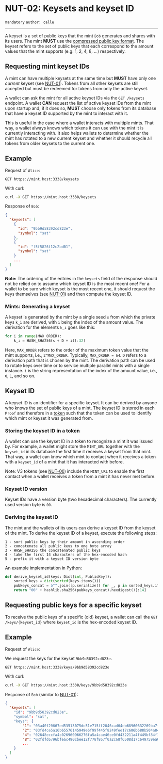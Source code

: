 NUT-02: Keysets and keyset ID
==========================

`mandatory` `author: calle`

---

A keyset is a set of public keys that the mint `Bob` generates and shares with its users. The mint **MUST** use the [compressed public key format](https://learnmeabitcoin.com/technical/public-key#public-key-format). The keyset refers to the set of public keys that each correspond to the amount values that the mint supports (e.g. 1, 2, 4, 8, ...) respectively.

## Requesting mint keyset IDs

A mint can have multiple keysets at the same time but **MUST** have only one *current* keyset (see [NUT-01][01]). Tokens from all other keysets are still accepted but must be redeemed for tokens from only the active keyset.

A wallet can ask the mint for all active keyset IDs via the `GET /keysets` endpoint. A wallet **CAN** request the list of active keyset IDs from the mint upon startup and, if it does so, **MUST** choose only tokens from its database that have a keyset ID supported by the mint to interact with it.

This is useful in the case where a wallet interacts with multiple mints. That way, a wallet always knows which tokens it can use with the mint it is currently interacting with. It also helps wallets to determine whether the mint has rotated to a new current keyset and whether it should recycle all tokens from older keysets to the current one.

## Example

Request of `Alice`:

```http
GET https://mint.host:3338/keysets
```

With curl:

```bash
curl -X GET https://mint.host:3338/keysets
```

Response of `Bob`:

```json
{
  "keysets": [
    {
      "id": "9bb9d58392cd823e",
      "symbol": "sat"
    },
    {
      "id": "f5f5826f12c2bd01",
      "symbol": "sat"
    }
    ...
  ]
}
```

**Note:** The ordering of the entries in the `keysets` field of the response should not be relied on to assume which keyset ID is the most recent one! For a wallet to be sure which keyset is the most recent one, it should request the keys themselves (see [NUT-01][01]) and then compute the keyset ID.

### Mints: Generating a keyset

A keyset is generated by the mint by a single seed `s` from which the private keys `k_i` are derived, with `i` being the index of the amount value. The derivation for the elements `k_i` goes like this:

```python
for i in range(MAX_ORDER):
	k_i = HASH_SHA256(s + D + i)[:32]
```

Here, `MAX_ORDER` refers to the order of the maximum token value that the mint supports, i.e., `2^MAX_ORDER`. Typically, `MAX_ORDER = 64`. `D` refers to a derivation path that is chosen by the mint. The derivation path can be used to rotate keys over time or to service multiple parallel mints with a single instance. `i` is the string representation of the index of the amount value, i.e., `0`, `1`, and so on.

## Keyset ID

A keyset ID is an identifier for a specific keyset. It can be derived by anyone who knows the set of public keys of a mint. The keyset ID is stored in each `Proof` and therefore in a [token][TokenV3] such that the token can be used to identify which mint or keyset it was generated from. 

### Storing the keyset ID in a token

A wallet can use the keyset ID in a token to recognize a mint it was issued by. For example, a wallet might store the `MINT_URL` together with the `keyset_id` in its database the first time it receives a keyset from that mint. That way, a wallet can know which mint to contact when it receives a token with a `keyset_id` of a mint that it has interacted with before.

Note: V3 tokens (see [NUT-00][00]) include the `MINT_URL` to enable the first contact when a wallet receives a token from a mint it has never met before.

### Keyset ID version

Keyset IDs have a version byte (two hexadecimal characters). The currently used version byte is `00`. 

### Deriving the keyset ID

The mint and the wallets of its users can derive a keyset ID from the keyset of the mint. To derive the keyset ID of a keyset, execute the following steps:

```
1 - sort public keys by their amount in ascending order
2 - concatenate all public keys to one byte array
3 - HASH_SHA256 the concatenated public keys
4 - take the first 14 characters of the hex-encoded hash
5 - prefix it with a keyset ID version byte
```

An example implementation in Python:

```python
def derive_keyset_id(keys: Dict[int, PublicKey]):
    sorted_keys = dict(sorted(keys.items()))
    pubkeys_concat = b"".join([p.serialize() for _, p in sorted_keys.items()])
    return "00" + hashlib.sha256(pubkeys_concat).hexdigest()[:14]
```

## Requesting public keys for a specific keyset
To receive the public keys of a specific (old) keyset, a wallet can call the `GET /keys/{keyset_id}` where `keyset_id` is the hex-encoded keyset ID. 

## Example

Request of `Alice`:

We request the keys for the keyset `9bb9d58392cd823e`.

```http
GET https://mint.host:3338/keys/9bb9d58392cd823e
```

With curl:

```bash
curl -X GET https://mint.host:3338/keys/9bb9d58392cd823e
```

Response of `Bob` (similar to [NUT-01][01]):

```json
{
  "keysets": [
    "id": "9bb9d58392cd823e",
    "symbol": "sat",
    "keys": {
        "1": "03a40f20667ed53513075dc51e715ff2046cad64eb68960632269ba7f0210e38bc",
        "2": "03fd4ce5a16b65576145949e6f99f445f8249fee17c606b688b504a849cdc452de",
        "4": "02648eccfa4c026960966276fa5a4cae46ce0fd432211a4f449bf84f13aa5f8303",
        "8": "02fdfd6796bfeac490cbee12f778f867f0a2c68f6508d17c649759ea0dc3547528",
        ...
    }
  ]
}
```

[00]: 00.md
[01]: 01.md
[02]: 02.md
[03]: 03.md
[04]: 04.md
[05]: 05.md
[06]: 06.md
[07]: 07.md
[08]: 08.md
[09]: 09.md
[10]: 10.md
[11]: 11.md
[12]: 12.md
[13]: 13.md
[14]: 14.md
[15]: 15.md
[16]: 16.md
[17]: 17.md
[18]: 18.md
[19]: 19.md
[20]: 20.md
[TokenV3]: https://github.com/cashuBTC/nuts/blob/main/00.md#023---v3-tokens
